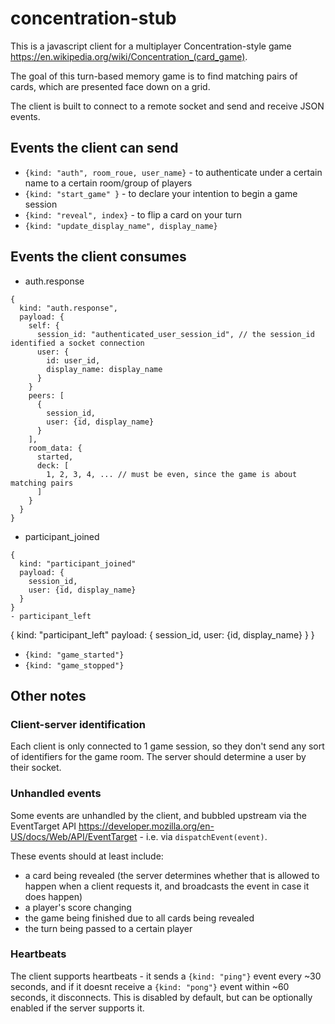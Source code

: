 # concentration-stub
This is a javascript client for a multiplayer Concentration-style game https://en.wikipedia.org/wiki/Concentration_(card_game).

The goal of this turn-based memory game is to find matching pairs of cards, which are presented face down on a grid.

The client is built to connect to a remote socket and send and receive JSON events.

## Events the client can send
- `{kind: "auth", room_roue, user_name}` - to authenticate under a certain name to a certain room/group of players
- `{kind: "start_game" }` - to declare your intention to begin a game session
- `{kind: "reveal", index}` - to flip a card on your turn
- `{kind: "update_display_name", display_name}`

## Events the client consumes
- auth.response
```
{
  kind: "auth.response",
  payload: {
    self: {
      session_id: "authenticated_user_session_id", // the session_id identified a socket connection  
      user: {
        id: user_id,
        display_name: display_name
      }
    }
    peers: [
      {
        session_id,
        user: {id, display_name}
      }
    ],
    room_data: {
      started,
      deck: [
        1, 2, 3, 4, ... // must be even, since the game is about matching pairs
      ]
    }
  }
}
```
- participant_joined
```
{
  kind: "participant_joined"
  payload: {
    session_id,
    user: {id, display_name}
  }
}
- participant_left
```
{
  kind: "participant_left"
  payload: {
    session_id,
    user: {id, display_name}
  }
}
- `{kind: "game_started"}`
- `{kind: "game_stopped"}`

## Other notes
### Client-server identification
Each client is only connected to 1 game session, so they don't send any sort of identifiers for the game room. The server should determine a user by their socket.

### Unhandled events
Some events are unhandled by the client, and bubbled upstream via the EventTarget API https://developer.mozilla.org/en-US/docs/Web/API/EventTarget - i.e. via `dispatchEvent(event)`.

These events should at least include:
- a card being revealed (the server determines whether that is allowed to happen when a client requests it, and broadcasts the event in case it does happen)
- a player's score changing
- the game being finished due to all cards being revealed
- the turn being passed to a certain player

### Heartbeats
The client supports heartbeats - it sends a `{kind: "ping"}` event every ~30 seconds, and if it doesnt receive a `{kind: "pong"}` event within ~60 seconds, it disconnects.
This is disabled by default, but can be optionally enabled if the server supports it.

